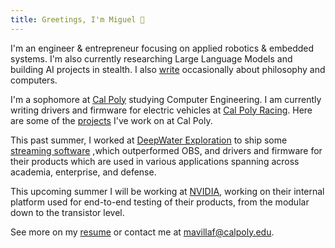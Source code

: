 ```yaml
---
title: Greetings, I'm Miguel 👋
---
```


I'm an engineer & entrepreneur focusing on applied robotics & embedded systems.
I'm also currently researching Large Language Models and building AI projects in
stealth. I also [write](http://miguelvf.dev/blog/) occasionally about philosophy
and computers.

I'm a sophomore at [Cal Poly](https://csc.calpoly.edu/) studying Computer
Engineering. I am currently writing drivers and firmware for electric vehicles
at [Cal Poly Racing](https://www.calpolyracing.org/). Here are some of the
[projects](http://miguelvf.dev/calpoly/) I've work on at Cal Poly.

This past summer, I worked at [DeepWater Exploration](https://dwe.ai/) to ship
some [streaming software](https://dwe.ai/products/discovery) ,which outperformed
OBS, and drivers and firmware for their products which are used in various
applications spanning across academia, enterprise, and defense.

This upcoming summer I will be working at [NVIDIA](https://www.nvidia.com/),
working on their internal platform used for end-to-end testing of their
products, from the modular down to the transistor level.

See more on my [resume](https://miguelvf.dev/resume) or contact me at
[mavillaf@calpoly.edu](mailto:mavillaf@calpoly.edu).
